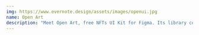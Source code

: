 ```yaml
---
img: https://www.evernote.design/assets/images/openui.jpg
name: Open Art
description: "Meet Open Art, free NFTs UI Kit for Figma. Its library contains more than 50+ components supporting Lig"
---
```

